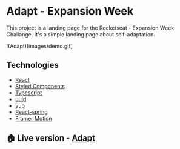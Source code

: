 # Adapt - Expansion Week

This project is a landing page for the Rocketseat - Expansion Week Challange. It's a simple landing page about self-adaptation.

!(Adapt)[images/demo.gif]

## Technologies

- [React](https://pt-br.reactjs.org)
- [Styled Components](https://styled-components.com)
- [Typescript](https://www.typescriptlang.org)
- [uuid](https://www.npmjs.com/package/uuid)
- [yup](https://github.com/jquense/yup)
- [React-spring](https://www.react-spring.io)
- [Framer Motion](https://www.framer.com/motion/)

## 🏠 Live version - [Adapt](https://adapt-ten.vercel.app)

